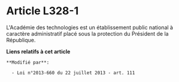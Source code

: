 # Article L328-1

L'Académie des technologies est un établissement public national à caractère administratif placé sous la protection du
Président de la République.

**Liens relatifs à cet article**

	**Modifié par**:

	  - Loi n°2013-660 du 22 juillet 2013 - art. 111
